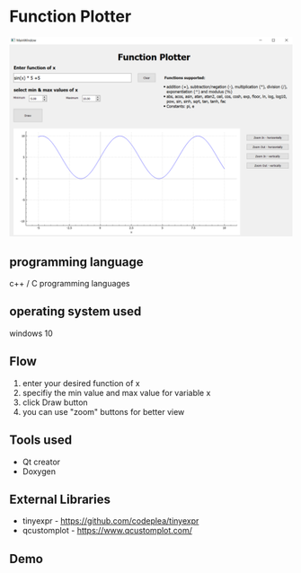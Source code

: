 # Function Plotter
![example](https://github.com/abdelrahman99999/master_micro_tasks/blob/main/task1/screenshots%20for%20application/1.PNG?raw=true)
## programming language
c++ / C programming languages

## operating system used
windows 10

## Flow 
1. enter your desired function of x  
2. specifiy the min value and max value for variable x
3. click Draw button
4. you can use "zoom" buttons for better view

## Tools used
- Qt creator
- Doxygen 

## External Libraries 
- tinyexpr - https://github.com/codeplea/tinyexpr
- qcustomplot - https://www.qcustomplot.com/

## Demo


